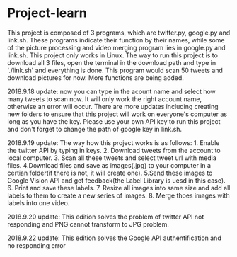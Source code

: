 # Project-learn
This project is composed of 3 programs, which are twitter.py, google.py and link.sh. These programs indicate their function by their names, while some of the picture processing and video merging program lies in google.py and link.sh. This project only works in Linux. The way to run this project is to download all 3 files, open the terminal in the download path and type in './link.sh' and everything is done. This program would scan 50 tweets and download pictures for now. More functions are being added.


2018.9.18 update: now you can type in the acount name and select how many tweets to scan now. It will only work the right account name, otherwise an error will occur. There are more updates including creating new folders to ensure that this project will work on everyone's computer as long as you have the key. Please use your own API key to run this project and don't forget to change the path of google key in link.sh.


2018.9.19 update: The way how this project works is as follows: 1. Enable the twitter API by typing in keys. 2. Download tweets from the account to local computer. 3. Scan all these tweets and select tweet url with media files. 4.Download files and save as images(.jpg) to your computer in a certian folder(if there is not, it will create one). 5.Send these images to Google Vision API and get feedback(the Label Library is uesd in this case). 6. Print and save these labels. 7. Resize all images into same size and add all labels to them to create a new series of images. 8. Merge thoes images with labels into one video.

2018.9.20 update: This edition solves the problem of twitter API not responding and PNG cannot transform to JPG problem.


2018.9.22 update: This edition solves the Google API authentification and no responding error
